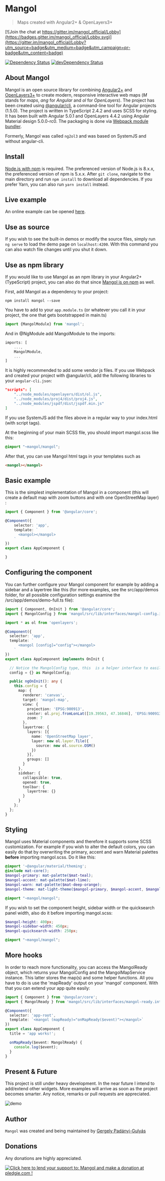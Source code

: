 # Mangol

> Maps created with Angular2+ & OpenLayers3+

[![Join the chat at https://gitter.im/mangol_official/Lobby](https://badges.gitter.im/mangol_official/Lobby.svg)](https://gitter.im/mangol_official/Lobby?utm_source=badge&utm_medium=badge&utm_campaign=pr-badge&utm_content=badge)

[![Dependency Status](https://david-dm.org/fegyi001/mangol.svg)](https://david-dm.org/fegyi001/mangol)
[![devDependency Status](https://david-dm.org/fegyi001/mangol/dev-status.svg)](https://david-dm.org/fegyi001/mangol#info=devDependencies)

## About Mangol

Mangol is an open source library for combining [Angular2+](https://angular.io/) and [OpenLayers3+](https://openlayers.org/) to create modern, responsive interactive web maps (_M_ stands for _maps_, _ang_ for _Angular_ and _ol_ for _OpenLayers_). The project has been created using [@angular/cli](https://cli.angular.io/), a command-line tool for Angular projects (1.5.0). The project is written in TypeScript 2.4.2 and uses SCSS for styling. It has been built with Angular 5.0.1 and OpenLayers 4.4.2 using Angular Material design 5.0.0-rc0. The packaging is done via [Webpack module bundler](https://webpack.github.io/).

Formerly, Mangol was called `ng2ol3` and was based on SystemJS and without angular-cli.

## Install

[Node.js with npm](https://nodejs.org/en/download/) is required. The preferenced version of Node.js is 8.x.x, the preferenced version of npm is 5.x.x. After `git clone`, navigate to the main directory and run ```npm install``` to download all dependencies. If you prefer Yarn, you can also run ```yarn install``` instead.

## Live example

An online example can be opened [here](http://188.166.116.137/mangol).

## Use as source

If you wish to see the built-in demos or modify the source files, simply run ```ng serve``` to load the demo page on ```localhost:4200```. With this command you can also watch file changes until you shut it down.

## Use as npm library

If you would like to use Mangol as an npm library in your Angular2+ (TypeScript) project, you can also do that since [Mangol is on npm](https://www.npmjs.com/package/mangol) as well.

First, add Mangol as a dependency to your project:

```batch
npm install mangol --save
```

You have to add to your `app.module.ts` (or whatever you call it in your project, the one that gets bootstrapped in main.ts)

```typescript
import {MangolModule} from 'mangol';
```

And in @NgModule add MangolModule to the imports:

```typescript
imports: [
    ...,
    MangolModule,
    ...
]
```

It is highly recommended to add some vendor js files. If you use Webpack and created your project with @angular/cli, add the following libraries to your `angular-cli.json`:

```json
"scripts": [
    "../node_modules/openlayers/dist/ol.js",
    "../node_modules/proj4/dist/proj4.js",
    "../node_modules/jspdf/dist/jspdf.min.js"
]
```

If you use SystemJS add the files above in a regular way to your index.html (with script tags).

At the beginning of your main SCSS file, you should import mangol.scss like this:

```scss
@import "~mangol/mangol";
```

After that, you can use Mangol html tags in your templates such as

```html
<mangol></mangol>
```

## Basic example

This is the simplest implementation of Mangol in a component (this will create a default map with zoom buttons and with one OpenStreetMap layer) :

```typescript
import { Component } from '@angular/core';

@Component({
    selector: 'app',
    template: `
      <mangol></mangol>
    `
})
export class AppComponent {

}
```

## Configuring the component

You can further configure your Mangol component for example by adding a sidebar and a layertree like this (for more examples, see the src/app/demos folder, for all possible configuration settings examine the /src/app/demos/demo-full.ts file):

```typescript
import { Component, OnInit } from '@angular/core';
import { MangolConfig } from 'mangol/src/lib/interfaces/mangol-config.interface';

import * as ol from 'openlayers';

@Component({
  selector: 'app',
  template: `
      <mangol [config]="config"></mangol>
    `
})
export class AppComponent implements OnInit {

  // Notice the MangolConfig type, this  is a helper interface to easily fill out the required and optional parameters for your Mangol configuration.
  config = {} as MangolConfig;

  public ngOnInit(): any {
    this.config = {
      map: {
        renderer: 'canvas',
        target: 'mangol-map',
        view: {
          projection: 'EPSG:900913',
          center: ol.proj.fromLonLat([19.39563, 47.16846], 'EPSG:900913'),
          zoom: 7
        },
        layertree: {
          layers: [{
            name: 'OpenStreetMap layer',
            layer: new ol.layer.Tile({
              source: new ol.source.OSM()
            })
          }],
          groups: []
        }
      },
      sidebar: {
        collapsible: true,
        opened: true,
        toolbar: {
          layertree: {}
        }
      }
    };
  };
}
```

## Styling

Mangol uses Material components and therefore it supports some SCSS customization. For example if you wish to alter the default colors, you can easily do that by overwriting the primary, accent and warn Material palettes <b>before</b> importing mangol.scss. Do it like this:

```scss
@import '~@angular/material/theming';
@include mat-core();
$mangol-primary: mat-palette($mat-teal);
$mangol-accent: mat-palette($mat-lime);
$mangol-warn: mat-palette($mat-deep-orange);
$mangol-theme: mat-light-theme($mangol-primary, $mangol-accent, $mangol-warn);

@import "~mangol/mangol";
```

If you wish to set the component height, sidebar width or the quicksearch panel width, also do it before importing mangol.scss:

```scss
$mangol-height: 400px;
$mangol-sidebar-width: 450px;
$mangol-quicksearch-width: 250px;

@import "~mangol/mangol";
```

## More hooks

In order to reach more functionality, you can access the MangolReady object, which returns your MangolConfig and the MangolMapService instance. This latter stores the map(s) and some helper functions. All you have to do is use the 'mapReady' output on your 'mangol' component. With that you can extend your app quite easily:

```typescript
import { Component } from '@angular/core';
import { MangolReady } from 'mangol/src/lib/interfaces/mangol-ready.interface';

@Component({
  selector: 'app-root',
  template: `<mangol (mapReady)="onMapReady($event)"></mangol>`
})
export class AppComponent {
  title = 'app works!';

  onMapReady($event: MangolReady) {
    console.log($event);
  }
}
```

## Present & Future

This project is still under heavy development. In the near future I intend to add/extend other widgets. More examples will arrive as soon as the project becomes smarter. Any notice, remarks or pull requests are appreciated.

![demo](src/assets/img/screenshots/screenshot-0.6.5.png)

## Author

```Mangol``` was created and being maintained by [Gergely Padányi-Gulyás](mailto:fegyi001@gmail.com)

## Donations

Any donations are highly appreciated.

<a href='https://pledgie.com/campaigns/35128'><img alt='Click here to lend your support to: Mangol and make a donation at pledgie.com !' src='https://pledgie.com/campaigns/35128.png?skin_name=chrome' border='0' ></a>
